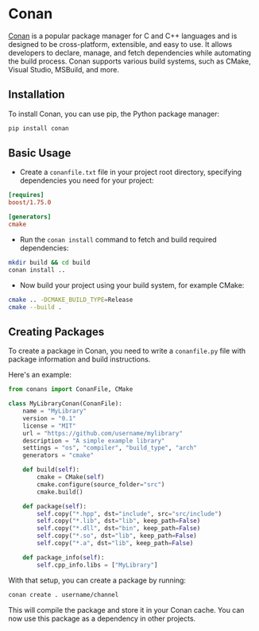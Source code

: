 # Conan

[Conan](https://conan.io/) is a popular package manager for C and C++ languages and is designed to be cross-platform, extensible, and easy to use. It allows developers to declare, manage, and fetch dependencies while automating the build process. Conan supports various build systems, such as CMake, Visual Studio, MSBuild, and more.

## Installation

To install Conan, you can use pip, the Python package manager:

```bash
pip install conan
```

## Basic Usage

- Create a `conanfile.txt` file in your project root directory, specifying dependencies you need for your project:

```ini
[requires]
boost/1.75.0

[generators]
cmake
```

- Run the `conan install` command to fetch and build required dependencies:

```bash
mkdir build && cd build
conan install ..
```

- Now build your project using your build system, for example CMake:

```bash
cmake .. -DCMAKE_BUILD_TYPE=Release
cmake --build .
```

## Creating Packages

To create a package in Conan, you need to write a `conanfile.py` file with package information and build instructions.

Here's an example:

```python
from conans import ConanFile, CMake

class MyLibraryConan(ConanFile):
    name = "MyLibrary"
    version = "0.1"
    license = "MIT"
    url = "https://github.com/username/mylibrary"
    description = "A simple example library"
    settings = "os", "compiler", "build_type", "arch"
    generators = "cmake"

    def build(self):
        cmake = CMake(self)
        cmake.configure(source_folder="src")
        cmake.build()

    def package(self):
        self.copy("*.hpp", dst="include", src="src/include")
        self.copy("*.lib", dst="lib", keep_path=False)
        self.copy("*.dll", dst="bin", keep_path=False)
        self.copy("*.so", dst="lib", keep_path=False)
        self.copy("*.a", dst="lib", keep_path=False)

    def package_info(self):
        self.cpp_info.libs = ["MyLibrary"]
```

With that setup, you can create a package by running:

```bash
conan create . username/channel
```

This will compile the package and store it in your Conan cache. You can now use this package as a dependency in other projects.